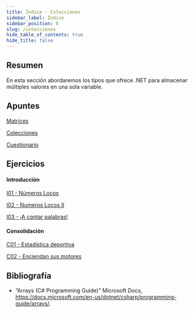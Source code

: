 ```yaml
---
title: Índice - Colecciones
sidebar_label: Índice
sidebar_position: 0
slug: /colecciones
hide_table_of_contents: true
hide_title: false
---
```


## Resumen
En esta sección abordaremos los tipos que ofrece .NET para almacenar múltiples valores en una sola variable.
    
## Apuntes

[Matrices](./Apuntes/00-matrices.md)

[Colecciones](./Apuntes/01-colecciones.md)

[Cuestionario](./Apuntes/cuestionario.md)

## Ejercicios
#### Introducción

[I01 - Números Locos](./Ejercicios/I01-numeros-locos.md)

[I02 - Numeros Locos II](./Ejercicios/I02-numeros-locos-II.md)

[I03 - ¡A contar palabras!](./Ejercicios/I03-contador-palabras.md)

#### Consolidación

[C01 - Estadística deportiva](./Ejercicios/C01-estadistica-deportiva.md)

[C02 - Enciendan sus motores](./Ejercicios/C02-enciendan-sus-motores.md)

## Bibliografía
* “Arrays (C# Programming Guide)” Microsoft Docs, https://docs.microsoft.com/en-us/dotnet/csharp/programming-guide/arrays/.

